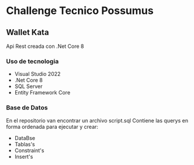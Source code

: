 # Challenge Tecnico Possumus 

## Wallet Kata

Api Rest creada con .Net Core 8

### Uso de tecnologia

* Visual Studio 2022
* .Net Core 8
* SQL Server
* Entity Framework Core



### Base de Datos

En el repositorio van encontrar un archivo script.sql 
Contiene las querys en forma ordenada para ejecutar y crear:
* DataBse
* Tablas's
* Constraint's
* Insert's


